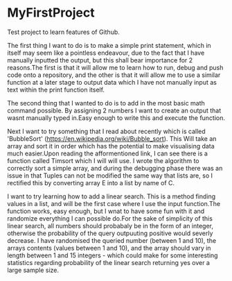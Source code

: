 # MyFirstProject
Test project to learn features of Github.

The first thing I want to do is to make a simple print statement, which in itself may seem like a pointless endeavour, due to the fact that I have manually inputted the output, but this shall bear importance for 2 reasons.The first is that it will allow me to learn how to run, debug and push code onto a repository, and the other is that it will allow me to use a similar function at a later stage to output data which I have not manually input as text within the print function itself.

The second thing that I wanted to do is to add in the most basic math command possible. By assigning 2 numbers I want to create an output that wasnt manually typed in.Easy enough to write this and execute the function.

Next I want to try something that I read about recently which is called 'BubbleSort' (https://en.wikipedia.org/wiki/Bubble_sort). This Will take an array and sort it in order which has the potential to make visualising data much easier.Upon reading the afformentioned link, I can see there is a function called Timsort which I will will use.
    I wrote the algorithm to correctly sort a simple array, and during the debugging phase there was an issue in that Tuples can not be modified the same way that lists are, so I rectified this by converting array E into a list by name of C.

I want to try learning how to add a linear search. This is a method finding values in a list, and will be the first case where I use the input function.The function works, easy enough, but I wnat to have some fun with it and randomize everything I can possible do.For the sake of simplicity of this linear search, all numbers should probabaly be in the form of an integer, otherwise the probability of the query outpuuting positive would severly decrease. I have randomised the queried number (between 1 and 10), the arrays contents (values between 1 and 10), and the array should vary in length between 1 and 15 integers - which could make for some interesting statistics regarding probability of the linear search returning yes over a large sample size. 